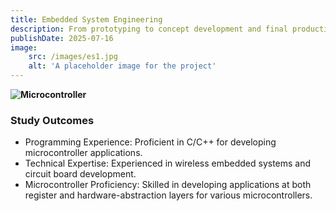 ```yaml
---
title: Embedded System Engineering
description: From prototyping to concept development and final production, I've worked on projects that embrace hardware and software components.
publishDate: 2025-07-16
image:
    src: /images/es1.jpg
    alt: 'A placeholder image for the project'
---
```


**![Microcontroller](/images/es1.jpg)**

### Study Outcomes
- Programming Experience:
Proficient in C/C++ for developing microcontroller applications.
- Technical Expertise:
Experienced in wireless embedded systems and circuit board development.
- Microcontroller Proficiency:
Skilled in developing applications at both register and hardware-abstraction layers for various microcontrollers.